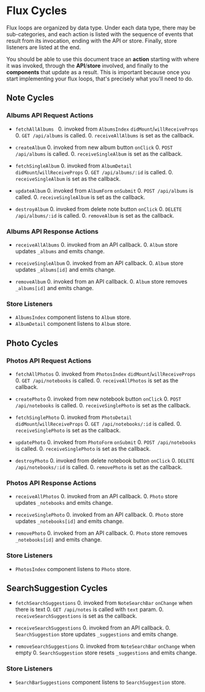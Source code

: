 # Flux Cycles

Flux loops are organized by data type. Under each data type, there may
be sub-categories, and each action is listed with the sequence of events
that result from its invocation, ending with the API or store. Finally,
store listeners are listed at the end.

You should be able to use this document trace an **action** starting
with where it was invoked, through the **API**/**store** involved, and
finally to the **components** that update as a result. This is important
because once you start implementing your flux loops, that's precisely
what you'll need to do.


## Note Cycles

### Albums API Request Actions

* `fetchAllAlbums `
  0. invoked from `AlbumsIndex` `didMount`/`willReceiveProps`
  0. `GET /api/albums` is called.
  0. `receiveAllAlbums` is set as the callback.

* `createAlbum`
  0. invoked from new album button `onClick`
  0. `POST /api/albums` is called.
  0. `receiveSingleAlbum` is set as the callback.

* `fetchSingleAlbum`
  0. invoked from `AlbumDetail` `didMount`/`willReceiveProps`
  0. `GET /api/albums/:id` is called.
  0. `receiveSingleAlbum` is set as the callback.

* `updateAlbum`
  0. invoked from `AlbumForm` `onSubmit`
  0. `POST /api/albums` is called.
  0. `receiveSingleAlbum` is set as the callback.

* `destroyAlbum`
  0. invoked from delete note button `onClick`
  0. `DELETE /api/albums/:id` is called.
  0. `removeAlbum` is set as the callback.

### Albums API Response Actions

* `receiveAllAlbums`
  0. invoked from an API callback.
  0. `Album` store updates `_albums` and emits change.

* `receiveSingleAlbum`
  0. invoked from an API callback.
  0. `Album` store updates `_albums[id]` and emits change.

* `removeAlbum`
  0. invoked from an API callback.
  0. `Album` store removes `_albums[id]` and emits change.

### Store Listeners

* `AlbumsIndex` component listens to `Album` store.
* `AlbumDetail` component listens to `Album` store.


## Photo Cycles

### Photos API Request Actions

* `fetchAllPhotos`
  0. invoked from `PhotosIndex` `didMount`/`willReceiveProps`
  0. `GET /api/notebooks` is called.
  0. `receiveAllPhotos` is set as the callback.

* `createPhoto`
  0. invoked from new notebook button `onClick`
  0. `POST /api/notebooks` is called.
  0. `receiveSinglePhoto` is set as the callback.

* `fetchSinglePhoto`
  0. invoked from `PhotoDetail` `didMount`/`willReceiveProps`
  0. `GET /api/notebooks/:id` is called.
  0. `receiveSinglePhoto` is set as the callback.

* `updatePhoto`
  0. invoked from `PhotoForm` `onSubmit`
  0. `POST /api/notebooks` is called.
  0. `receiveSinglePhoto` is set as the callback.

* `destroyPhoto`
  0. invoked from delete notebook button `onClick`
  0. `DELETE /api/notebooks/:id` is called.
  0. `removePhoto` is set as the callback.

### Photos API Response Actions

* `receiveAllPhotos`
  0. invoked from an API callback.
  0. `Photo` store updates `_notebooks` and emits change.

* `receiveSinglePhoto`
  0. invoked from an API callback.
  0. `Photo` store updates `_notebooks[id]` and emits change.

* `removePhoto`
  0. invoked from an API callback.
  0. `Photo` store removes `_notebooks[id]` and emits change.

### Store Listeners

* `PhotosIndex` component listens to `Photo` store.


## SearchSuggestion Cycles

* `fetchSearchSuggestions`
  0. invoked from `NoteSearchBar` `onChange` when there is text
  0. `GET /api/notes` is called with `text` param.
  0. `receiveSearchSuggestions` is set as the callback.

* `receiveSearchSuggestions`
  0. invoked from an API callback.
  0. `SearchSuggestion` store updates `_suggestions` and emits change.

* `removeSearchSuggestions`
  0. invoked from `NoteSearchBar` `onChange` when empty
  0. `SearchSuggestion` store resets `_suggestions` and emits change.

### Store Listeners

* `SearchBarSuggestions` component listens to `SearchSuggestion` store.
